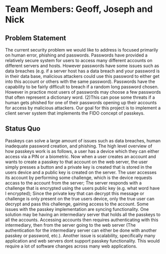 # Team Members: Geoff, Joseph and Nick

## Problem Statement
The current security problem we would like to address is focused primarily on human error, phishing and passwords. Passwords have provided a relatively secure system for users to access many different accounts on different servers and hosts. However passwords have some issues such as data breaches (e.g. if a server host has a data breach and your password is in their data base, malicious attackers could use this password to either get into this account or others with the same password). Passwords have the capability to be fairly difficult to breach if a random long password chosen. However in practice most users of passwords may choose a few passwords that often represent a dictionary word. (2)This can pose some threats if a human gets phished for one of their passwords opening up their accounts for access by malicious attackers. Our goal for this project is to implement a client server system that implements the FIDO concept of passkeys. 

## Status Quo
Passkeys can solve a large amount of issues such as data breaches, human inadequate password creation, and phishing. The high level overview of how passkeys work is as follows, a user has a device which they can either access via a PIN or a biometric. Now when a user creates an account and wants to create a passkey to that account on the web server, the user simply presses a button and a private key is created that is stored in the users device and a public key is created on the server. The user accesses its account by performing some challenge, which is the device requests accass to the account from the server; The server responds with a challenge that is encrypted using the users public key (e.g. what word have I encrypted); Since the private key that can decrypt this message or challenge is only present on the true users device, only the true user can decrypt and pass this challenge, gaining access to the account. Some issues with the passkey implementation are syncing functionality. One solution may be having an intermediary server that holds all the passkeys to all the accounts. Accessing accounts then requires authenticating with this intermediary, then from the server going to the web server (The authentication for the intermediary server can either be done with another passkey or password, etc.). Another issue is scalability, specifically many application and web servers dont support passkey functionality. This would require a lot of software changes across many web applications.
